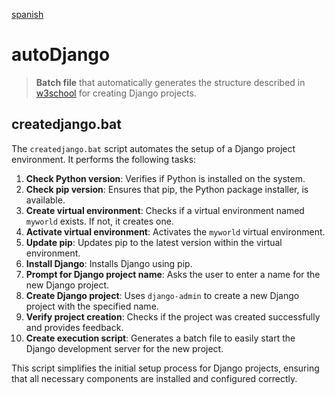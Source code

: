 [spanish](readme_es.md)

# autoDjango

> **Batch file** that automatically generates the structure described in [w3school](https://www.w3schools.com/django/) for creating Django projects.

## createdjango.bat

The `createdjango.bat` script automates the setup of a Django project environment. It performs the following tasks:

1. **Check Python version**: Verifies if Python is installed on the system.
2. **Check pip version**: Ensures that pip, the Python package installer, is available.
3. **Create virtual environment**: Checks if a virtual environment named `myworld` exists. If not, it creates one.
4. **Activate virtual environment**: Activates the `myworld` virtual environment.
5. **Update pip**: Updates pip to the latest version within the virtual environment.
6. **Install Django**: Installs Django using pip.
7. **Prompt for Django project name**: Asks the user to enter a name for the new Django project.
8. **Create Django project**: Uses `django-admin` to create a new Django project with the specified name.
9. **Verify project creation**: Checks if the project was created successfully and provides feedback.
10. **Create execution script**: Generates a batch file to easily start the Django development server for the new project.

This script simplifies the initial setup process for Django projects, ensuring that all necessary components are installed and configured correctly.